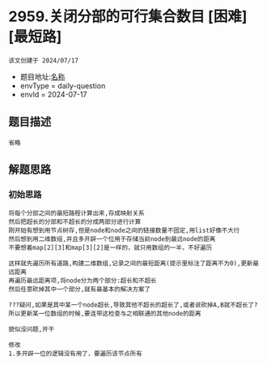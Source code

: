 

# 2959.关闭分部的可行集合数目 [困难] [最短路]
    该文创建于 2024/07/17
- 题目地址:[名称](https://leetcode.cn/problems/number-of-possible-sets-of-closing-branches/description/)
- envType = daily-question
- envId = 2024-07-17

## 题目描述
    省略

## 解题思路

### 初始思路
    将每个分部之间的最短路程计算出来,存成映射关系
    然后把超长的分部和不超长的分成两部分进行计算
    刚开始有想到用节点树存,但是node和node之间的链接数量不固定,用list好像不大行
    然后想到用二维数组,并且多开辟一个位用于存储当前node到最远node的距离
    不要想着map[2][3]和map[3][2]是一样的，就只用数组的一半，不好遍历
    
    这样就先遍历所有道路,构建二维数组,记录之间的最短距离(提示里标注了距离不为0),更新最远距离
    再遍历最远距离项,将node分为两个部分:超长和不超长
    然后任意砍掉其中一个部分,就有最基本的解决方案了

    ???疑问,如果是其中某一个node超长,导致其他不超长的超长了,或者说砍掉A,B就不超长了?
    所以更新某一位数组的时候,要连带这检查与之相联通的其他node的距离

    貌似没问题,开干

    修改
    1.多开辟一位的逻辑没有用了，要遍历该节点所有
